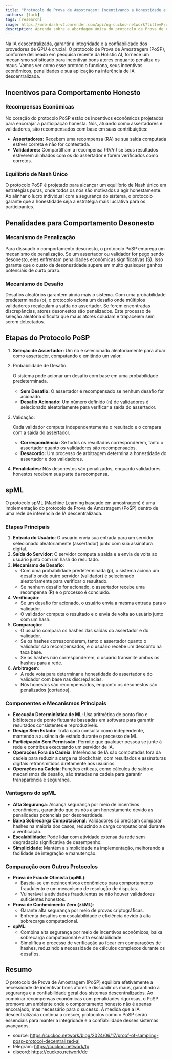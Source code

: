 ```yaml
---
title: "Protocolo de Prova de Amostragem: Incentivando a Honestidade e Penalizando a Desonestidade na Inferência de IA Descentralizada"
authors: [lark]
tags: [research]
image: https://web-dash-v2.onrender.com/api/og-cuckoo-network?title=Protocolo%20de%20Prova%20de%20Amostragem%3A%20Incentivando%20a%20Honestidade%20e%20Penalizando%20a%20Desonestidade%20na%20Infer%C3%AAncia%20de%20IA%20Descentralizada
description: Aprenda sobre a abordagem única do protocolo de Prova de Amostragem (PoSP) para incentivar o comportamento honesto e penalizar a desonestidade entre os provedores de GPU, garantindo a segurança e a confiabilidade dos sistemas de inferência de IA descentralizada.
---
```


Na IA descentralizada, garantir a integridade e a confiabilidade dos provedores de GPU é crucial. O protocolo de Prova de Amostragem (PoSP), conforme delineado em pesquisa recente da Holistic AI, fornece um mecanismo sofisticado para incentivar bons atores enquanto penaliza os maus. Vamos ver como esse protocolo funciona, seus incentivos econômicos, penalidades e sua aplicação na inferência de IA descentralizada.

## Incentivos para Comportamento Honesto

### Recompensas Econômicas

No coração do protocolo PoSP estão os incentivos econômicos projetados para encorajar a participação honesta. Nós, atuando como assertadores e validadores, são recompensados com base em suas contribuições:

- **Assertadores:** Recebem uma recompensa (RA) se sua saída computada estiver correta e não for contestada.
- **Validadores:** Compartilham a recompensa (RV/n) se seus resultados estiverem alinhados com os do assertador e forem verificados como corretos.

### Equilíbrio de Nash Único

O protocolo PoSP é projetado para alcançar um equilíbrio de Nash único em estratégias puras, onde todos os nós são motivados a agir honestamente. Ao alinhar o lucro individual com a segurança do sistema, o protocolo garante que a honestidade seja a estratégia mais lucrativa para os participantes.

## Penalidades para Comportamento Desonesto

### Mecanismo de Penalização

Para dissuadir o comportamento desonesto, o protocolo PoSP emprega um mecanismo de penalização. Se um assertador ou validador for pego sendo desonesto, eles enfrentam penalidades econômicas significativas (S). Isso garante que o custo da desonestidade supere em muito quaisquer ganhos potenciais de curto prazo.

### Mecanismo de Desafio

Desafios aleatórios garantem ainda mais o sistema. Com uma probabilidade predeterminada (p), o protocolo aciona um desafio onde múltiplos validadores recalculam a saída do assertador. Se forem encontradas discrepâncias, atores desonestos são penalizados. Este processo de seleção aleatória dificulta que maus atores coludam e trapaceiem sem serem detectados.

## Etapas do Protocolo PoSP

1. **Seleção de Assertador:** Um nó é selecionado aleatoriamente para atuar como assertador, computando e emitindo um valor.

2. Probabilidade de Desafio:

    O sistema pode acionar um desafio com base em uma probabilidade predeterminada.

   - **Sem Desafio:** O assertador é recompensado se nenhum desafio for acionado.
   - **Desafio Acionado:** Um número definido (n) de validadores é selecionado aleatoriamente para verificar a saída do assertador.

3. Validação:

    Cada validador computa independentemente o resultado e o compara com a saída do assertador.

   - **Correspondência:** Se todos os resultados corresponderem, tanto o assertador quanto os validadores são recompensados.
   - **Desacordo:** Um processo de arbitragem determina a honestidade do assertador e dos validadores.

4. **Penalidades:** Nós desonestos são penalizados, enquanto validadores honestos recebem sua parte da recompensa.

## spML

O protocolo spML (Machine Learning baseado em amostragem) é uma implementação do protocolo de Prova de Amostragem (PoSP) dentro de uma rede de inferência de IA descentralizada.

### Etapas Principais

1. **Entrada do Usuário**: O usuário envia sua entrada para um servidor selecionado aleatoriamente (assertador) junto com sua assinatura digital.
2. **Saída do Servidor**: O servidor computa a saída e a envia de volta ao usuário junto com um hash do resultado.
3. **Mecanismo de Desafio**:
   - Com uma probabilidade predeterminada (p), o sistema aciona um desafio onde outro servidor (validador) é selecionado aleatoriamente para verificar o resultado.
   - Se nenhum desafio for acionado, o assertador recebe uma recompensa (R) e o processo é concluído.
4. **Verificação**:
   - Se um desafio for acionado, o usuário envia a mesma entrada para o validador.
   - O validador computa o resultado e o envia de volta ao usuário junto com um hash.
5. **Comparação**:
   - O usuário compara os hashes das saídas do assertador e do validador.
   - Se os hashes corresponderem, tanto o assertador quanto o validador são recompensados, e o usuário recebe um desconto na taxa base.
   - Se os hashes não corresponderem, o usuário transmite ambos os hashes para a rede.
6. **Arbitragem**:
   - A rede vota para determinar a honestidade do assertador e do validador com base nas discrepâncias.
   - Nós honestos são recompensados, enquanto os desonestos são penalizados (cortados).

### Componentes e Mecanismos Principais
- **Execução Determinística de ML**: Usa aritmética de ponto fixo e bibliotecas de ponto flutuante baseadas em software para garantir resultados consistentes e reproduzíveis.
- **Design Sem Estado**: Trata cada consulta como independente, mantendo a ausência de estado durante o processo de ML.
- **Participação Sem Permissão**: Permite que qualquer pessoa se junte à rede e contribua executando um servidor de IA.
- **Operações Fora da Cadeia**: Inferências de IA são computadas fora da cadeia para reduzir a carga na blockchain, com resultados e assinaturas digitais retransmitidos diretamente aos usuários.
- **Operações na Cadeia**: Funções críticas, como cálculos de saldo e mecanismos de desafio, são tratadas na cadeia para garantir transparência e segurança.

### Vantagens do spML
- **Alta Segurança**: Alcança segurança por meio de incentivos econômicos, garantindo que os nós ajam honestamente devido às penalidades potenciais por desonestidade.
- **Baixa Sobrecarga Computacional**: Validadores só precisam comparar hashes na maioria dos casos, reduzindo a carga computacional durante a verificação.
- **Escalabilidade**: Pode lidar com atividade extensa da rede sem degradação significativa de desempenho.
- **Simplicidade**: Mantém a simplicidade na implementação, melhorando a facilidade de integração e manutenção.

### Comparação com Outros Protocolos
- **Prova de Fraude Otimista (opML)**:
  - Baseia-se em desincentivos econômicos para comportamento fraudulento e um mecanismo de resolução de disputas.
  - Vulnerável a atividades fraudulentas se não houver validadores suficientes honestos.
- **Prova de Conhecimento Zero (zkML)**:
  - Garante alta segurança por meio de provas criptográficas.
  - Enfrenta desafios em escalabilidade e eficiência devido à alta sobrecarga computacional.
- **spML**:
  - Combina alta segurança por meio de incentivos econômicos, baixa sobrecarga computacional e alta escalabilidade.
  - Simplifica o processo de verificação ao focar em comparações de hashes, reduzindo a necessidade de cálculos complexos durante os desafios.

## Resumo

O protocolo de Prova de Amostragem (PoSP) equilibra efetivamente a necessidade de incentivar bons atores e dissuadir os maus, garantindo a segurança e a confiabilidade geral dos sistemas descentralizados. Ao combinar recompensas econômicas com penalidades rigorosas, o PoSP promove um ambiente onde o comportamento honesto não é apenas encorajado, mas necessário para o sucesso. À medida que a IA descentralizada continua a crescer, protocolos como o PoSP serão essenciais para manter a integridade e a confiabilidade desses sistemas avançados.

- source: https://cuckoo.network/blog/2024/06/17/proof-of-sampling-posp-protocol-decentralized-ai
- telegram: https://cuckoo.network/tg
- discord: https://cuckoo.network/dc